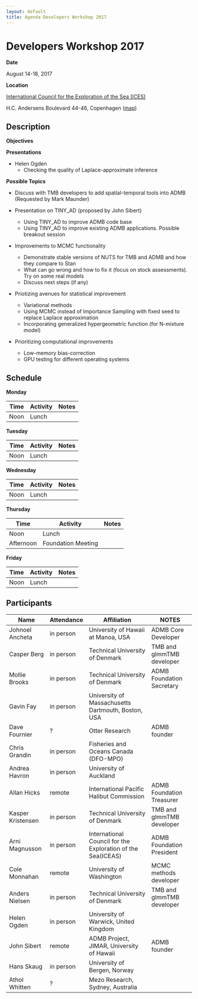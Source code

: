 ```yaml
---
layout: default
title: Agenda Developers Workshop 2017
---
```


# Developers Workshop 2017

__Date__

August 14-18, 2017

__Location__

[International Council for the Exploration of the Sea (ICES)](http://ices.dk)

H.C. Andersens Boulevard 44-46, Copenhagen
([map](https://www.google.dk/maps/place/ICES/@55.671484,12.5734843,17z/data=!3m1!4b1!4m5!3m4!1s0x46525314a3d57cd7:0x115cb810f9d78370!8m2!3d55.671484!4d12.575673?hl=en))

## Description

__Objectives__

__Presentations__

  * Helen Ogden
    * Checking the quality of Laplace-approximate inference

__Possible Topics__

   * Discuss with TMB developers to add spatial-temporal tools into ADMB (Requested by Mark Maunder)

   * Presentation on TINY_AD (proposed by John Sibert)
     * Using TINY_AD to improve ADMB code base
     * Using TINY_AD to improve existing ADMB applications. Possible breakout session

   * Improvements to MCMC functionality
     * Demonstrate stable versions of NUTS for TMB and ADMB and how they compare to Stan
     * What can go wrong and how to fix it (focus on stock assessments). Try on some real models
     * Discuss next steps (if any)

   * Priotizing avenues for statistical improvement
     * Variational methods
     * Using MCMC instead of Importance Sampling with fixed seed to replace Laplace approximation
     * Incorporating generalized hypergeometric function (for N-mixture model)

   * Prioritizing computational improvements
     * Low-memory bias-correction
     * GPU testing for different operating systems

## Schedule

__Monday__

__Time__ | __Activity__ | __Notes__
--- | --- | ---
Noon | Lunch |

__Tuesday__

__Time__ | __Activity__ | __Notes__
--- | --- | ---
Noon | Lunch |

__Wednesday__

__Time__ | __Activity__ | __Notes__
--- | --- | ---
Noon | Lunch |

__Thursday__

__Time__ | __Activity__ | __Notes__
--- | --- | ---
Noon | Lunch |
Afternoon | Foundation Meeting |

__Friday__

__Time__ | __Activity__ | __Notes__
--- | --- | ---
Noon | Lunch |


## Participants

__Name__ | __Attendance__ | __Affiliation__ | __NOTES__
--- | --- | --- | ---
Johnoel Ancheta | in person | University of Hawaii at Manoa, USA | ADMB Core Developer
Casper Berg	 | in person | Technical University of Denmark |  TMB and glmmTMB developer
Mollie Brooks | in person | Technical University of Denmark | ADMB Foundation Secretary
Gavin Fay | in person | University of Massachusetts Dartmouth, Boston, USA |
Dave Fournier | ? | Otter Research | ADMB founder
Chris Grandin | in person | Fisheries and Oceans Canada (DFO-MPO) |
Andrea Havron | in person | University of Auckland |
Allan Hicks | remote  | International Pacific Halibut Commission | ADMB Foundation Treasurer
Kasper Kristensen	 | in person | Technical University of Denmark | TMB and glmmTMB developer
Arni Magnusson | in person | International Council for the Exploration of the Sea(ICEAS) | ADMB Foundation President
Cole Monnahan  | remote  | University of Washington | MCMC methods developer
Anders Nielsen | in person | Technical University of Denmark | TMB and glmmTMB developer
Helen Ogden | in person  | University of Warwick, United Kingdom |
John Sibert | remote | ADMB Project, JIMAR, University of Hawaii | ADMB founder
Hans Skaug | in person  | University of Bergen, Norway |
Athol Whitten | ? | Mezo Research, Sydney, Australia |
